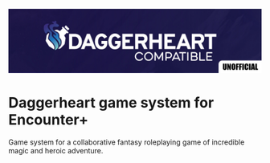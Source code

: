 ![Daggerheart Game System Encounter+](images/daggerheart-banner-unofficial.jpg)

# Daggerheart game system for Encounter+
Game system for a collaborative fantasy roleplaying game of incredible magic and heroic adventure.
